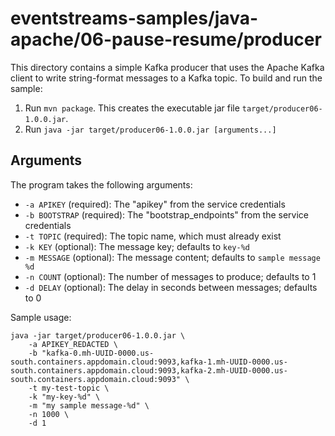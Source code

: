 # eventstreams-samples/java-apache/06-pause-resume/producer

This directory contains a simple Kafka producer that uses the Apache Kafka client
to write string-format messages to a Kafka topic. To build and run the sample:

1. Run `mvn package`. This creates the executable jar file `target/producer06-1.0.0.jar`.
2. Run `java -jar target/producer06-1.0.0.jar [arguments...]`

## Arguments

The program takes the following arguments:

- `-a APIKEY` (required): The "apikey" from the service credentials
- `-b BOOTSTRAP` (required): The "bootstrap_endpoints" from the service credentials
- `-t TOPIC` (required): The topic name, which must already exist
- `-k KEY` (optional): The message key; defaults to `key-%d`
- `-m MESSAGE` (optional): The message content; defaults to `sample message %d`
- `-n COUNT` (optional): The number of messages to produce; defaults to 1
- `-d DELAY` (optional): The delay in seconds between messages; defaults to 0

Sample usage:

```
java -jar target/producer06-1.0.0.jar \
    -a APIKEY_REDACTED \
    -b "kafka-0.mh-UUID-0000.us-south.containers.appdomain.cloud:9093,kafka-1.mh-UUID-0000.us-south.containers.appdomain.cloud:9093,kafka-2.mh-UUID-0000.us-south.containers.appdomain.cloud:9093" \
    -t my-test-topic \
    -k "my-key-%d" \
    -m "my sample message-%d" \
    -n 1000 \
    -d 1
```

